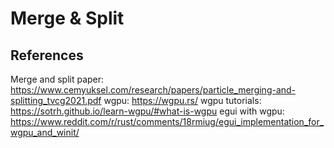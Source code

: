 # Merge & Split

## References

Merge and split paper: https://www.cemyuksel.com/research/papers/particle_merging-and-splitting_tvcg2021.pdf
wgpu: https://wgpu.rs/
wgpu tutorials: https://sotrh.github.io/learn-wgpu/#what-is-wgpu
egui with wgpu: https://www.reddit.com/r/rust/comments/18rmiug/egui_implementation_for_wgpu_and_winit/
